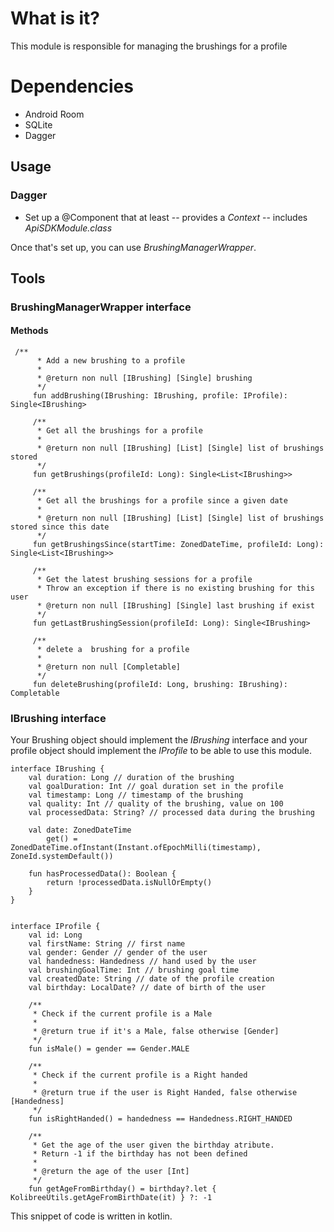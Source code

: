 # What is it?
This module is responsible for managing the brushings for a profile

# Dependencies

- Android Room
- SQLite
- Dagger

## Usage

### Dagger

- Set up a @Component that at least
-- provides a _Context_
-- includes _ApiSDKModule.class_

Once that's set up, you can use _BrushingManagerWrapper_.

## Tools

### BrushingManagerWrapper interface

#### Methods

```
 /**
      * Add a new brushing to a profile
      *
      * @return non null [IBrushing] [Single] brushing
      */
     fun addBrushing(IBrushing: IBrushing, profile: IProfile): Single<IBrushing>

     /**
      * Get all the brushings for a profile
      *
      * @return non null [IBrushing] [List] [Single] list of brushings stored
      */
     fun getBrushings(profileId: Long): Single<List<IBrushing>>

     /**
      * Get all the brushings for a profile since a given date
      *
      * @return non null [IBrushing] [List] [Single] list of brushings stored since this date
      */
     fun getBrushingsSince(startTime: ZonedDateTime, profileId: Long): Single<List<IBrushing>>

     /**
      * Get the latest brushing sessions for a profile
      * Throw an exception if there is no existing brushing for this user
      * @return non null [IBrushing] [Single] last brushing if exist
      */
     fun getLastBrushingSession(profileId: Long): Single<IBrushing>

     /**
      * delete a  brushing for a profile
      *
      * @return non null [Completable]
      */
     fun deleteBrushing(profileId: Long, brushing: IBrushing): Completable

```


### IBrushing interface

Your Brushing object should implement the _IBrushing_ interface and
your profile object should implement the _IProfile_ to be able to use this module.


```
interface IBrushing {
    val duration: Long // duration of the brushing
    val goalDuration: Int // goal duration set in the profile
    val timestamp: Long // timestamp of the brushing
    val quality: Int // quality of the brushing, value on 100
    val processedData: String? // processed data during the brushing

    val date: ZonedDateTime
        get() = ZonedDateTime.ofInstant(Instant.ofEpochMilli(timestamp), ZoneId.systemDefault())

    fun hasProcessedData(): Boolean {
        return !processedData.isNullOrEmpty()
    }
}


```


```
interface IProfile {
    val id: Long
    val firstName: String // first name
    val gender: Gender // gender of the user
    val handedness: Handedness // hand used by the user
    val brushingGoalTime: Int // brushing goal time
    val createdDate: String // date of the profile creation
    val birthday: LocalDate? // date of birth of the user

    /**
     * Check if the current profile is a Male
     *
     * @return true if it's a Male, false otherwise [Gender]
     */
    fun isMale() = gender == Gender.MALE

    /**
     * Check if the current profile is a Right handed
     *
     * @return true if the user is Right Handed, false otherwise [Handedness]
     */
    fun isRightHanded() = handedness == Handedness.RIGHT_HANDED

    /**
     * Get the age of the user given the birthday atribute.
     * Return -1 if the birthday has not been defined
     *
     * @return the age of the user [Int]
     */
    fun getAgeFromBirthday() = birthday?.let { KolibreeUtils.getAgeFromBirthDate(it) } ?: -1
```

This snippet of code is written in kotlin.